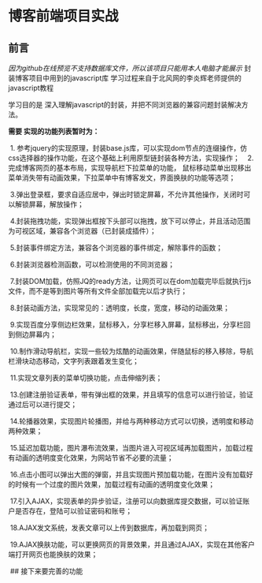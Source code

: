 # 博客前端项目实战
## <a name='preface'>前言</a> ##
*因为github在线预览不支持数据库文件，所以该项目只能用本人电脑才能展示*
封装博客项目中用到的javascript库 学习过程来自于北风网的李炎辉老师提供的javascript教程

学习目的是 深入理解javascript的封装，并把不同浏览器的兼容问题封装解决方法。

 **需要 实现的功能列表暂时为：**
 
  1. 参考jquery的实现原理，封装base.js库，可以实现dom节点的连缀操作，仿css选择器的操作功能，在这个基础上利用原型链封装各种方法，实现操作；
  
  2.完成博客网页的基本布局，实现导航栏下拉菜单的功能， 鼠标移动菜单出现移出菜单消失带有动画效果，下拉菜单中有博客发文，界面换肤的功能等选项；
  
  3.弹出登录框，要求自适应居中，弹出时锁定屏幕，不允许其他操作，关闭时可以解锁屏幕，解放操作；
  
  4.封装拖拽功能，实现弹出框按下头部可以拖拽，放下可以停止，并且活动范围为可视区域，兼容各个浏览器（已封装成插件）；
  
  5.封装事件绑定方法，兼容各个浏览器的事件绑定，解除事件的函数；
  
  6.封装浏览器检测函数，可以检测使用的不同浏览器；
  
  7.封装DOM加载，仿照JQ的ready方法，让网页可以在dom加载完毕后就执行js文件，而不是等到图片等所有文件全部加载完以后才执行；
  
  8.封装动画方法，实现常见的：透明度，长度，宽度，移动的动画效果；
  
  9.实现百度分享侧边栏效果，鼠标移入，分享栏移入屏幕，鼠标移出，分享栏回到侧边屏幕内；
  
  10.制作滑动导航栏，实现一些较为炫酷的动画效果，伴随鼠标的移入移除，导航栏滑块动态移动，文字列表跟着发生变化；
  
  11.实现文章列表的菜单切换功能，点击伸缩列表；
  
  13.创建注册验证表单，带有弹出框的效果，并且填写的信息可以进行验证，验证通过后可以进行提交；
  
  14.轮播器效果，实现图片轮播图，并给与两种移动方式可以切换，透明度和移动两种效果；
  
  15.延迟加载功能，图片瀑布流效果，当图片进入可视区域再加载图片，加载过程有动画的透明度变化效果，为网站节省不必要的流量；
  
  16.点击小图可以弹出大图的弹窗，并且实现图片预加载功能，在图片没有加载好的时候有一个过度的图片效果，加载过程有动画的透明度变化效果；
  
  17.引入AJAX，实现表单的异步验证，注册可以向数据库提交数据，可以验证账户是否存在，登陆可以验证密码和账号；
  
  18.AJAX发文系统，发表文章可以上传到数据库，再加载到网页；
  
  19.AJAX换肤功能，可以更换网页的背景效果，并且通过AJAX，实现在其他客户端打开网页也能换肤的效果；
  
  ## <a name='todoList'>接下来要完善的功能</a>
